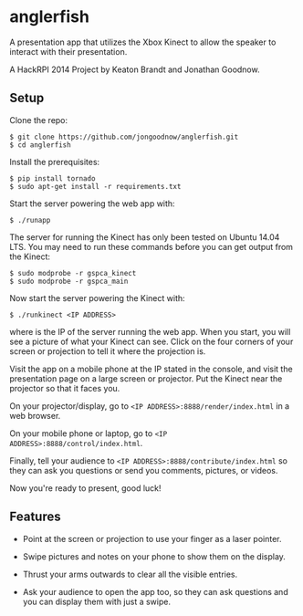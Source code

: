 anglerfish
==========

A presentation app that utilizes the Xbox Kinect to allow the speaker to interact with their presentation.

A HackRPI 2014 Project by Keaton Brandt and Jonathan Goodnow.

Setup
-----

Clone the repo:

	$ git clone https://github.com/jongoodnow/anglerfish.git
	$ cd anglerfish

Install the prerequisites:

	$ pip install tornado
	$ sudo apt-get install -r requirements.txt

Start the server powering the web app with:

	$ ./runapp

The server for running the Kinect has only been tested on Ubuntu 14.04 LTS. You may need to run these commands before you can get output from the Kinect:

	$ sudo modprobe -r gspca_kinect 
	$ sudo modprobe -r gspca_main

Now start the server powering the Kinect with:

	$ ./runkinect <IP ADDRESS>

where <IP ADDRESS> is the IP of the server running the web app. When you start, you will see a picture of what your Kinect can see. Click on the four corners of your screen or projection to tell it where the projection is.

Visit the app on a mobile phone at the IP stated in the console, and visit the presentation page on a large screen or projector. Put the Kinect near the projector so that it faces you.

On your projector/display, go to `<IP ADDRESS>:8888/render/index.html` in a web browser.

On your mobile phone or laptop, go to `<IP ADDRESS>:8888/control/index.html`.

Finally, tell your audience to `<IP ADDRESS>:8888/contribute/index.html` so they can ask you questions or send you comments, pictures, or videos.

Now you're ready to present, good luck!

Features
--------

* Point at the screen or projection to use your finger as a laser pointer.

* Swipe pictures and notes on your phone to show them on the display.

* Thrust your arms outwards to clear all the visible entries.

* Ask your audience to open the app too, so they can ask questions and you can display them with just a swipe.